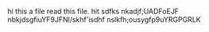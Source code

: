 hi this  a file read this file.
hit
sdfks
nkadjf;UADFoEJF
nbkjdsgfiuYF9JFNl/skhf'isdhf
nslkfh;ousygfp9uYRGPGRLK
